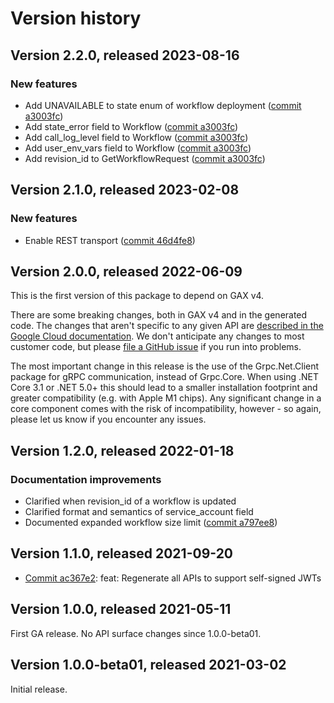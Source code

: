 # Version history

## Version 2.2.0, released 2023-08-16

### New features

- Add UNAVAILABLE to state enum of workflow deployment ([commit a3003fc](https://github.com/googleapis/google-cloud-dotnet/commit/a3003fc3e874c5019b6a7291795abc373127f88c))
- Add state_error field to Workflow ([commit a3003fc](https://github.com/googleapis/google-cloud-dotnet/commit/a3003fc3e874c5019b6a7291795abc373127f88c))
- Add call_log_level field to Workflow ([commit a3003fc](https://github.com/googleapis/google-cloud-dotnet/commit/a3003fc3e874c5019b6a7291795abc373127f88c))
- Add user_env_vars field to Workflow ([commit a3003fc](https://github.com/googleapis/google-cloud-dotnet/commit/a3003fc3e874c5019b6a7291795abc373127f88c))
- Add revision_id to GetWorkflowRequest ([commit a3003fc](https://github.com/googleapis/google-cloud-dotnet/commit/a3003fc3e874c5019b6a7291795abc373127f88c))

## Version 2.1.0, released 2023-02-08

### New features

- Enable REST transport ([commit 46d4fe8](https://github.com/googleapis/google-cloud-dotnet/commit/46d4fe8461ac30e7666600e44e7bd16228768621))

## Version 2.0.0, released 2022-06-09

This is the first version of this package to depend on GAX v4.

There are some breaking changes, both in GAX v4 and in the generated
code. The changes that aren't specific to any given API are [described in the Google Cloud
documentation](https://cloud.google.com/dotnet/docs/reference/help/breaking-gax4).
We don't anticipate any changes to most customer code, but please [file a
GitHub issue](https://github.com/googleapis/google-cloud-dotnet/issues/new/choose)
if you run into problems.

The most important change in this release is the use of the Grpc.Net.Client package
for gRPC communication, instead of Grpc.Core. When using .NET Core 3.1 or .NET 5.0+
this should lead to a smaller installation footprint and greater compatibility (e.g.
with Apple M1 chips). Any significant change in a core component comes with the risk
of incompatibility, however - so again, please let us know if you encounter any
issues.

## Version 1.2.0, released 2022-01-18

### Documentation improvements

- Clarified when revision_id of a workflow is updated
- Clarified format and semantics of service_account field
- Documented expanded workflow size limit ([commit a797ee8](https://github.com/googleapis/google-cloud-dotnet/commit/a797ee86afba93eaee0592c133d2aea9c6c38563))

## Version 1.1.0, released 2021-09-20

- [Commit ac367e2](https://github.com/googleapis/google-cloud-dotnet/commit/ac367e2): feat: Regenerate all APIs to support self-signed JWTs

## Version 1.0.0, released 2021-05-11

First GA release. No API surface changes since 1.0.0-beta01.

## Version 1.0.0-beta01, released 2021-03-02

Initial release.
